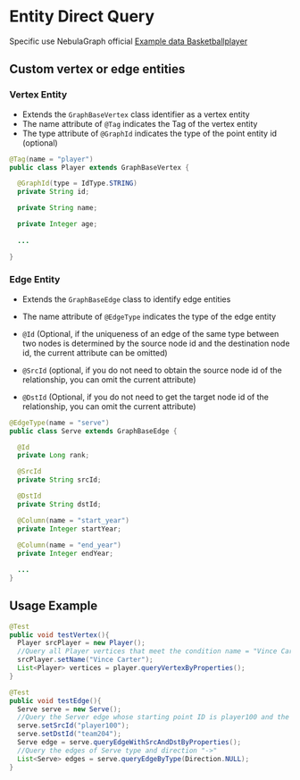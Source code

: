 # Entity Direct Query
Specific use NebulaGraph official [Example data Basketballplayer](https://docs.nebula-graph.io/3.8.0/3.ngql-guide/1.nGQL-overview/1.overview/#example_data_basketballplayer)

## Custom vertex or edge entities

### Vertex Entity
- Extends the `GraphBaseVertex` class identifier as a vertex entity
- The name attribute of `@Tag` indicates the Tag of the vertex entity
- The type attribute of `@GraphId` indicates the type of the point entity id (optional)
```java
@Tag(name = "player")
public class Player extends GraphBaseVertex {

  @GraphId(type = IdType.STRING)
  private String id;

  private String name;

  private Integer age;
    
  ...

}
```
### Edge Entity
- Extends the `GraphBaseEdge` class to identify edge entities

- The name attribute of `@EdgeType` indicates the type of the edge entity

- `@Id` (Optional, if the uniqueness of an edge of the same type between two nodes is determined by the source node id and the destination node id, the current attribute can be omitted)
- `@SrcId` (optional, if you do not need to obtain the source node id of the relationship, you can omit the current attribute)
- `@DstId` (Optional, if you do not need to get the target node id of the relationship, you can omit the current attribute)
```java
@EdgeType(name = "serve")
public class Serve extends GraphBaseEdge {

  @Id 
  private Long rank;

  @SrcId 
  private String srcId;

  @DstId 
  private String dstId;

  @Column(name = "start_year")
  private Integer startYear;
  
  @Column(name = "end_year")
  private Integer endYear;

  ...
}
```

## Usage Example

```java
@Test
public void testVertex(){
  Player srcPlayer = new Player();
  //Query all Player vertices that meet the condition name = "Vince Carter"
  srcPlayer.setName("Vince Carter");
  List<Player> vertices = player.queryVertexByProperties();
}

@Test
public void testEdge(){
  Serve serve = new Serve();
  //Query the Server edge whose starting point ID is player100 and the end point ID is team204.
  serve.setSrcId("player100");
  serve.setDstId("team204");
  Serve edge = serve.queryEdgeWithSrcAndDstByProperties();
  //Query the edges of Serve type and direction "->"
  List<Serve> edges = serve.queryEdgeByType(Direction.NULL);
}
```
